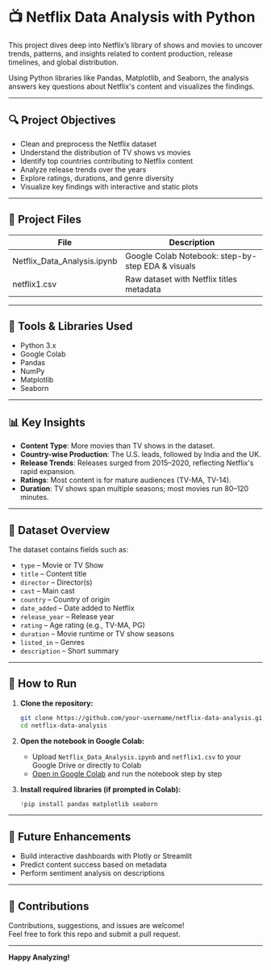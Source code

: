 # 📺 Netflix Data Analysis with Python

This project dives deep into Netflix’s library of shows and movies to uncover trends, patterns, and insights related to content production, release timelines, and global distribution.

Using Python libraries like Pandas, Matplotlib, and Seaborn, the analysis answers key questions about Netflix's content and visualizes the findings.

---

## 🔍 Project Objectives

- Clean and preprocess the Netflix dataset
- Understand the distribution of TV shows vs movies
- Identify top countries contributing to Netflix content
- Analyze release trends over the years
- Explore ratings, durations, and genre diversity
- Visualize key findings with interactive and static plots

---

## 📁 Project Files

| File                        | Description                                         |
|-----------------------------|-----------------------------------------------------|
| Netflix_Data_Analysis.ipynb | Google Colab Notebook: step-by-step EDA & visuals   |
| netflix1.csv                | Raw dataset with Netflix titles metadata            |

---

## 🧰 Tools & Libraries Used

- Python 3.x
- Google Colab
- Pandas
- NumPy
- Matplotlib
- Seaborn

---

## 📊 Key Insights

- **Content Type**: More movies than TV shows in the dataset.
- **Country-wise Production**: The U.S. leads, followed by India and the UK.
- **Release Trends**: Releases surged from 2015–2020, reflecting Netflix's rapid expansion.
- **Ratings**: Most content is for mature audiences (TV-MA, TV-14).
- **Duration**: TV shows span multiple seasons; most movies run 80–120 minutes.

---

## 📂 Dataset Overview

The dataset contains fields such as:
- `type` – Movie or TV Show
- `title` – Content title
- `director` – Director(s)
- `cast` – Main cast
- `country` – Country of origin
- `date_added` – Date added to Netflix
- `release_year` – Release year
- `rating` – Age rating (e.g., TV-MA, PG)
- `duration` – Movie runtime or TV show seasons
- `listed_in` – Genres
- `description` – Short summary

---

## 🧪 How to Run

1. **Clone the repository:**
   ```bash
   git clone https://github.com/your-username/netflix-data-analysis.git
   cd netflix-data-analysis
   ```

2. **Open the notebook in Google Colab:**
   - Upload `Netflix_Data_Analysis.ipynb` and `netflix1.csv` to your Google Drive or directly to Colab
   - [Open in Google Colab](https://colab.research.google.com/) and run the notebook step by step

3. **Install required libraries (if prompted in Colab):**
   ```python
   !pip install pandas matplotlib seaborn
   ```

---

## 📌 Future Enhancements

- Build interactive dashboards with Plotly or Streamlit
- Predict content success based on metadata
- Perform sentiment analysis on descriptions

---

## 🤝 Contributions

Contributions, suggestions, and issues are welcome!  
Feel free to fork this repo and submit a pull request.

---

**Happy Analyzing!**
